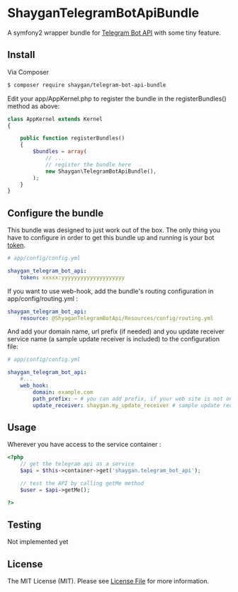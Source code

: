 ShayganTelegramBotApiBundle
===================

A symfony2 wrapper bundle for  [Telegram Bot API](https://core.telegram.org/bots/api) with some tiny feature.

## Install

Via Composer

``` bash
$ composer require shaygan/telegram-bot-api-bundle
```

Edit your app/AppKernel.php to register the bundle in the registerBundles() method as above:


```php
class AppKernel extends Kernel
{

    public function registerBundles()
    {
        $bundles = array(
            // ...
            // register the bundle here
            new Shaygan\TelegramBotApiBundle(),
        );
    }
}
```

## Configure the bundle

This bundle was designed to just work out of the box. The only thing you have to configure in order to get this bundle up and running is your bot [token](https://core.telegram.org/bots#botfather).

```yaml
# app/config/config.yml

shaygan_telegram_bot_api:
    token: xxxxx:yyyyyyyyyyyyyyyyyyyy
```

If you want to use web-hook, add the bundle's routing configuration in app/config/routing.yml :

```yaml
shaygan_telegram_bot_api:
    resource: @ShyaganTelegramBotApi/Resources/config/routing.yml

```
And add your domain name, url prefix (if needed) and you update receiver service name (a sample update receiver is included) to the configuration file:
```yaml
# app/config/config.yml

shaygan_telegram_bot_api:
    #...
    web_hook:
        domain: example.com
        path_prefix: ~ # you can add prefix, if your web site is not on the root
        update_receiver: shaygan.my_update_receiver # sample update receiver
```

## Usage


Wherever you have access to the service container :
```php
<?php
    // get the telegram api as a service
    $api = $this->container->get('shaygan.telegram_bot_api');

    // test the API by calling getMe method
    $user = $api->getMe();

?>
```

## Testing

Not implemented yet

## License

The MIT License (MIT). Please see [License File](LICENSE.md) for more information.
